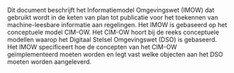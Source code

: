 Dit document beschrijft het Informatiemodel Omgevingswet (IMOW) dat gebruikt wordt in de keten van plan tot publicatie voor het toekennen van machine-leesbare informatie aan regelingen. Het IMOW is gebaseerd op het conceptuele model CIM-OW. Het CIM-OW hoort bij de reeks conceptuele modellen waarop het Digitaal Stelsel Omgevingswet (DSO) is gebaseerd.  Het IMOW specificeert hoe de concepten van het CIM-OW geïmplementeerd moeten worden en legt vast welke objecten aan het DSO moeten worden aangeleverd.
